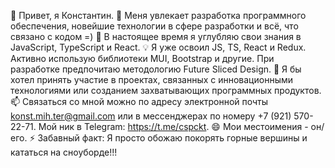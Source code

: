 👋 Привет, я Константин.
👀 Меня увлекает разработка программного обеспечения, новейшие технологии в сфере разработки и всё, что связано с кодом =)
🌱 В настоящее время я углубляю свои знания в JavaScript, TypeScript и React.
💡 Я уже освоил JS, TS, React и Redux. Активно использую библиотеки MUI, Bootstrap и другие. При разработке предпочитаю методологию Future Sliced Design.
💞️ Я бы хотел принять участие в проектах, связанных с инновационными технологиями или созданием захватывающих программных продуктов.
📫 Связаться со мной можно по адресу электронной почты konst.mih.ter@gmail.com или в мессенджерах по номеру +7 (921) 570-22-71. Мой ник в Telegram: https://t.me/cspckt.
😄 Мои местоимения - он/его.
⚡ Забавный факт: Я просто обожаю покорять горные вершины и кататься на сноуборде!!!

<!---
Konst9/Konst9 is a ✨ special ✨ repository because its `README.md` (this file) appears on your GitHub profile.
You can click the Preview link to take a look at your changes.
--->

